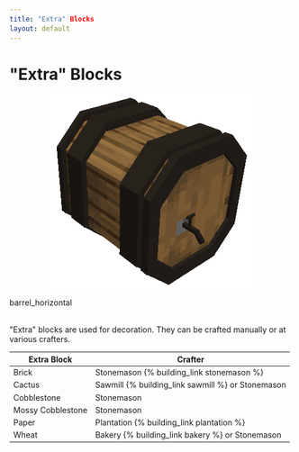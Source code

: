 ```yaml
---
title: "Extra" Blocks
layout: default
---
```

# "Extra" Blocks  

<div class="infobox box text-center">
    <p style="text-align:center;"><img src="../../assets/images/items/barrel_horizontal.png" alt="Horizontal Barrel"></p>
    <recipe>barrel_horizontal</recipe>
</div>
<br>

"Extra" blocks are used for decoration. They can be crafted manually or at various crafters.
<br>

| Extra Block       | Crafter             |
| ----------------- | ------------------- |
| Brick             | Stonemason {% building_link stonemason %}         |
| Cactus            | Sawmill {% building_link sawmill %} or Stonemason |
| Cobblestone       | Stonemason                                        |
| Mossy Cobblestone | Stonemason                                        |
| Paper             | Plantation {% building_link plantation %}         |
| Wheat             | Bakery {% building_link bakery %} or Stonemason   |
